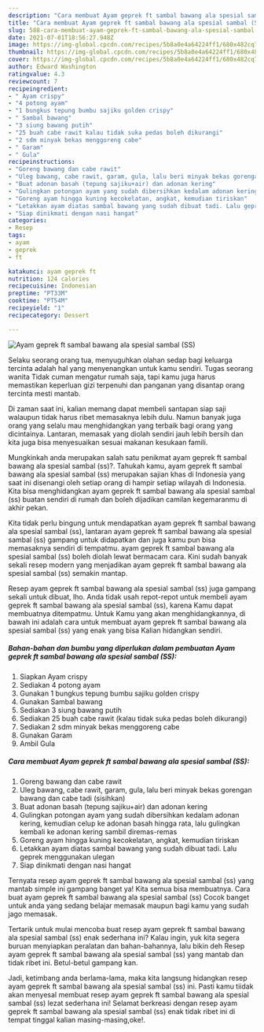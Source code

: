 ```yaml
---
description: "Cara membuat Ayam geprek ft sambal bawang ala spesial sambal (SS) yang nikmat dan Mudah Dibuat"
title: "Cara membuat Ayam geprek ft sambal bawang ala spesial sambal (SS) yang nikmat dan Mudah Dibuat"
slug: 588-cara-membuat-ayam-geprek-ft-sambal-bawang-ala-spesial-sambal-ss-yang-nikmat-dan-mudah-dibuat
date: 2021-07-01T18:56:27.948Z
image: https://img-global.cpcdn.com/recipes/5b8a0e4a64224ff1/680x482cq70/ayam-geprek-ft-sambal-bawang-ala-spesial-sambal-ss-foto-resep-utama.jpg
thumbnail: https://img-global.cpcdn.com/recipes/5b8a0e4a64224ff1/680x482cq70/ayam-geprek-ft-sambal-bawang-ala-spesial-sambal-ss-foto-resep-utama.jpg
cover: https://img-global.cpcdn.com/recipes/5b8a0e4a64224ff1/680x482cq70/ayam-geprek-ft-sambal-bawang-ala-spesial-sambal-ss-foto-resep-utama.jpg
author: Edward Washington
ratingvalue: 4.3
reviewcount: 7
recipeingredient:
- " Ayam crispy"
- "4 potong ayam"
- "1 bungkus tepung bumbu sajiku golden crispy"
- " Sambal bawang"
- "3 siung bawang putih"
- "25 buah cabe rawit kalau tidak suka pedas boleh dikurangi"
- "2 sdm minyak bekas menggoreng cabe"
- " Garam"
- " Gula"
recipeinstructions:
- "Goreng bawang dan cabe rawit"
- "Uleg bawang, cabe rawit, garam, gula, lalu beri minyak bekas gorengan bawang dan cabe tadi (sisihkan)"
- "Buat adonan basah (tepung sajiku+air) dan adonan kering"
- "Gulingkan potongan ayam yang sudah dibersihkan kedalam adonan kering, kemudian celup ke adonan basah hingga rata, lalu gulingkan kembali ke adonan kering sambil diremas-remas"
- "Goreng ayam hingga kuning kecokelatan, angkat, kemudian tiriskan"
- "Letakkan ayam diatas sambal bawang yang sudah dibuat tadi. Lalu geprek menggunakan ulegan"
- "Siap dinikmati dengan nasi hangat"
categories:
- Resep
tags:
- ayam
- geprek
- ft

katakunci: ayam geprek ft 
nutrition: 124 calories
recipecuisine: Indonesian
preptime: "PT33M"
cooktime: "PT54M"
recipeyield: "1"
recipecategory: Dessert

---
```



![Ayam geprek ft sambal bawang ala spesial sambal (SS)](https://img-global.cpcdn.com/recipes/5b8a0e4a64224ff1/680x482cq70/ayam-geprek-ft-sambal-bawang-ala-spesial-sambal-ss-foto-resep-utama.jpg)

Selaku seorang orang tua, menyuguhkan olahan sedap bagi keluarga tercinta adalah hal yang menyenangkan untuk kamu sendiri. Tugas seorang  wanita Tidak cuman mengatur rumah saja, tapi kamu juga harus memastikan keperluan gizi terpenuhi dan panganan yang disantap orang tercinta mesti mantab.

Di zaman  saat ini, kalian memang dapat membeli santapan siap saji walaupun tidak harus ribet memasaknya lebih dulu. Namun banyak juga orang yang selalu mau menghidangkan yang terbaik bagi orang yang dicintainya. Lantaran, memasak yang diolah sendiri jauh lebih bersih dan kita juga bisa menyesuaikan sesuai makanan kesukaan famili. 



Mungkinkah anda merupakan salah satu penikmat ayam geprek ft sambal bawang ala spesial sambal (ss)?. Tahukah kamu, ayam geprek ft sambal bawang ala spesial sambal (ss) merupakan sajian khas di Indonesia yang saat ini disenangi oleh setiap orang di hampir setiap wilayah di Indonesia. Kita bisa menghidangkan ayam geprek ft sambal bawang ala spesial sambal (ss) buatan sendiri di rumah dan boleh dijadikan camilan kegemaranmu di akhir pekan.

Kita tidak perlu bingung untuk mendapatkan ayam geprek ft sambal bawang ala spesial sambal (ss), lantaran ayam geprek ft sambal bawang ala spesial sambal (ss) gampang untuk didapatkan dan juga kamu pun bisa memasaknya sendiri di tempatmu. ayam geprek ft sambal bawang ala spesial sambal (ss) boleh diolah lewat bermacam cara. Kini sudah banyak sekali resep modern yang menjadikan ayam geprek ft sambal bawang ala spesial sambal (ss) semakin mantap.

Resep ayam geprek ft sambal bawang ala spesial sambal (ss) juga gampang sekali untuk dibuat, lho. Anda tidak usah repot-repot untuk membeli ayam geprek ft sambal bawang ala spesial sambal (ss), karena Kamu dapat membuatnya ditempatmu. Untuk Kamu yang akan menghidangkannya, di bawah ini adalah cara untuk membuat ayam geprek ft sambal bawang ala spesial sambal (ss) yang enak yang bisa Kalian hidangkan sendiri.

<!--inarticleads1-->

##### Bahan-bahan dan bumbu yang diperlukan dalam pembuatan Ayam geprek ft sambal bawang ala spesial sambal (SS):

1. Siapkan  Ayam crispy
1. Sediakan 4 potong ayam
1. Gunakan 1 bungkus tepung bumbu sajiku golden crispy
1. Gunakan  Sambal bawang
1. Sediakan 3 siung bawang putih
1. Sediakan 25 buah cabe rawit (kalau tidak suka pedas boleh dikurangi)
1. Sediakan 2 sdm minyak bekas menggoreng cabe
1. Gunakan  Garam
1. Ambil  Gula




<!--inarticleads2-->

##### Cara membuat Ayam geprek ft sambal bawang ala spesial sambal (SS):

1. Goreng bawang dan cabe rawit
1. Uleg bawang, cabe rawit, garam, gula, lalu beri minyak bekas gorengan bawang dan cabe tadi (sisihkan)
1. Buat adonan basah (tepung sajiku+air) dan adonan kering
1. Gulingkan potongan ayam yang sudah dibersihkan kedalam adonan kering, kemudian celup ke adonan basah hingga rata, lalu gulingkan kembali ke adonan kering sambil diremas-remas
1. Goreng ayam hingga kuning kecokelatan, angkat, kemudian tiriskan
1. Letakkan ayam diatas sambal bawang yang sudah dibuat tadi. Lalu geprek menggunakan ulegan
1. Siap dinikmati dengan nasi hangat




Ternyata resep ayam geprek ft sambal bawang ala spesial sambal (ss) yang mantab simple ini gampang banget ya! Kita semua bisa membuatnya. Cara buat ayam geprek ft sambal bawang ala spesial sambal (ss) Cocok banget untuk anda yang sedang belajar memasak maupun bagi kamu yang sudah jago memasak.

Tertarik untuk mulai mencoba buat resep ayam geprek ft sambal bawang ala spesial sambal (ss) enak sederhana ini? Kalau ingin, yuk kita segera buruan menyiapkan peralatan dan bahan-bahannya, lalu bikin deh Resep ayam geprek ft sambal bawang ala spesial sambal (ss) yang mantab dan tidak ribet ini. Betul-betul gampang kan. 

Jadi, ketimbang anda berlama-lama, maka kita langsung hidangkan resep ayam geprek ft sambal bawang ala spesial sambal (ss) ini. Pasti kamu tiidak akan menyesal membuat resep ayam geprek ft sambal bawang ala spesial sambal (ss) lezat sederhana ini! Selamat berkreasi dengan resep ayam geprek ft sambal bawang ala spesial sambal (ss) enak tidak ribet ini di tempat tinggal kalian masing-masing,oke!.

